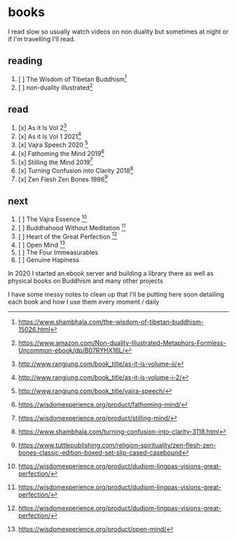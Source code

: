# books

I read slow so usually watch videos on non duality but sometimes at night or if I'm travelling I'll read.

## reading

1. [ ] The Wisdom of Tibetan Buddhism[^10]
1. [ ] non-duality illustrated[^11]

## read

1. [x] As it Is Vol 2[^7]
1. [x] As it Is Vol 1 2021[^6]
1. [x] Vajra Speech 2020 [^5]
1. [x] Fathoming the Mind  2019[^4]
1. [x] Stilling the Mind 2019[^3]
1. [x] Turning Confusion into Clarity 2018[^2]
1. [x] Zen Flesh Zen Bones 1986[^1]

## next

1. [ ] The Vajra Essence [^9]
1. [ ] Buddhahood Without Meditation [^9]
1. [ ] Heart of the Great Perfection [^9]
1. [ ] Open Mind [^8]
1. [ ] The Four Immeasurables
1. [ ] Genuine Hapiness 

In 2020 I started an ebook server and building a library there as well as physical books on Buddhism and many other projects

I have some messy notes to clean up that I'll be putting here soon detailing each book and how I use them every moment / daily

[^1]:<https://www.tuttlepublishing.com/religion-spirituality/zen-flesh-zen-bones-classic-edition-boxed-set-slip-cased-casebound>
[^2]:<https://www.shambhala.com/turning-confusion-into-clarity-3118.html>
[^3]:<https://wisdomexperience.org/product/stilling-mind/>
[^4]:<https://wisdomexperience.org/product/fathoming-mind/>
[^5]:<http://www.rangjung.com/book_title/vajra-speech/> 
[^6]:<http://www.rangjung.com/book_title/as-it-is-volume-i-2/>
[^7]:<http://www.rangjung.com/book_title/as-it-is-volume-ii/>
[^8]:<https://wisdomexperience.org/product/open-mind/>
[^9]:<https://wisdomexperience.org/product/dudjom-lingpas-visions-great-perfection/>
[^10]:<https://www.shambhala.com/the-wisdom-of-tibetan-buddhism-15026.html>
[^11]:<https://www.amazon.com/Non-duality-Illustrated-Metaphors-Formless-Uncommon-ebook/dp/B07RYHX16L/>


